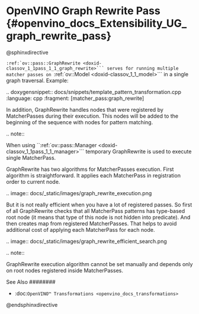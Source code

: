 # OpenVINO Graph Rewrite Pass {#openvino_docs_Extensibility_UG_graph_rewrite_pass}

@sphinxdirective

``:ref:`ov::pass::GraphRewrite <doxid-classov_1_1pass_1_1_graph_rewrite>``` serves for running multiple matcher passes on ``:ref:`ov::Model <doxid-classov_1_1_model>``` in a single graph traversal.
Example:

.. doxygensnippet:: docs/snippets/template_pattern_transformation.cpp
   :language: cpp
   :fragment: [matcher_pass:graph_rewrite]

In addition, GraphRewrite handles nodes that were registered by MatcherPasses during their execution. This nodes will be added to the beginning of the sequence with nodes for pattern matching.

.. note:: 

   When using ``:ref:`ov::pass::Manager <doxid-classov_1_1pass_1_1_manager>``` temporary GraphRewrite is used to execute single MatcherPass.

GraphRewrite has two algorithms for MatcherPasses execution. First algorithm is straightforward. It applies each MatcherPass in registration order to current node.

.. image:: docs/_static/images/graph_rewrite_execution.png  

But it is not really efficient when you have a lot of registered passes. So first of all GraphRewrite checks that all MatcherPass patterns has type-based root node (it means that type of this node is not hidden into predicate).
And then creates map from registered MatcherPasses. That helps to avoid additional cost of applying each MatcherPass for each node.

.. image:: docs/_static/images/graph_rewrite_efficient_search.png

.. note::

   GraphRewrite execution algorithm cannot be set manually and depends only on root nodes registered inside MatcherPasses.

See Also
########

* :doc:`OpenVINO™ Transformations <openvino_docs_transformations>`

@endsphinxdirective

